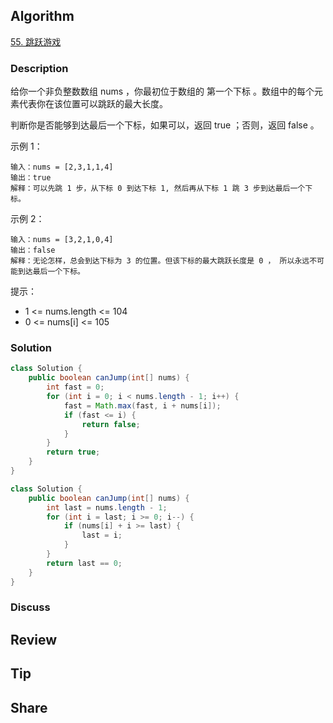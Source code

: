 ## Algorithm

[55. 跳跃游戏](https://leetcode.cn/problems/jump-game/?envType=study-plan-v2&envId=top-100-liked)

### Description

给你一个非负整数数组 nums ，你最初位于数组的 第一个下标 。数组中的每个元素代表你在该位置可以跳跃的最大长度。

判断你是否能够到达最后一个下标，如果可以，返回 true ；否则，返回 false 。

示例 1：

```
输入：nums = [2,3,1,1,4]
输出：true
解释：可以先跳 1 步，从下标 0 到达下标 1, 然后再从下标 1 跳 3 步到达最后一个下标。
```

示例 2：

```
输入：nums = [3,2,1,0,4]
输出：false
解释：无论怎样，总会到达下标为 3 的位置。但该下标的最大跳跃长度是 0 ， 所以永远不可能到达最后一个下标。
```

提示：

- 1 <= nums.length <= 104
- 0 <= nums[i] <= 105

### Solution

```java
class Solution {
    public boolean canJump(int[] nums) {
        int fast = 0;
        for (int i = 0; i < nums.length - 1; i++) {
            fast = Math.max(fast, i + nums[i]);
            if (fast <= i) {
                return false;
            }
        }
        return true;
    }
}

class Solution {
    public boolean canJump(int[] nums) {
        int last = nums.length - 1;
        for (int i = last; i >= 0; i--) {
            if (nums[i] + i >= last) {
                last = i;
            }
        }
        return last == 0;
    }
}
```

### Discuss

## Review


## Tip


## Share
